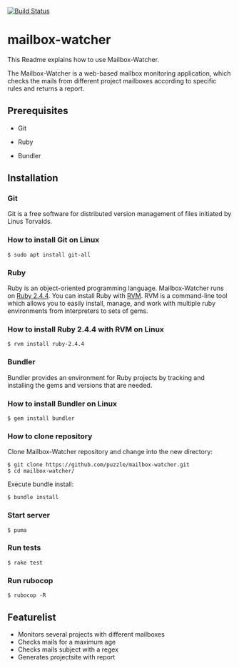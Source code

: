 [![Build Status](https://travis-ci.org/puzzle/mailbox-watcher.svg?branch=master)](https://travis-ci.org/puzzle/mailbox-watcher)

# mailbox-watcher

This Readme explains how to use Mailbox-Watcher.

The Mailbox-Watcher is a web-based mailbox monitoring application,
which checks the mails from different project mailboxes according to
specific rules and returns a report.

## Prerequisites

- Git

- Ruby

- Bundler

## Installation

### Git

Git is a free software for distributed version management of files initiated by Linus Torvalds.

### How to install Git on Linux

```
$ sudo apt install git-all
```

### Ruby

Ruby is an object-oriented programming language.
Mailbox-Watcher runs on [Ruby 2.4.4](https://www.ruby-lang.org/en/news/2018/03/28/ruby-2-4-4-released/).
You can install Ruby with [RVM](https://rvm.io/).
RVM is a command-line tool which allows you to easily install, manage, and work with multiple ruby environments from interpreters to sets of gems. 

### How to install Ruby 2.4.4 with RVM on Linux

```
$ rvm install ruby-2.4.4
```

### Bundler

Bundler provides an environment for Ruby projects by tracking and installing the gems and versions that are needed.

### How to install Bundler on Linux

```
$ gem install bundler
```

### How to clone repository 

Clone Mailbox-Watcher repository and change into the new directory:

```
$ git clone https://github.com/puzzle/mailbox-watcher.git
$ cd mailbox-watcher/
```

Execute bundle install:

```
$ bundle install
```

### Start server

```$ puma```

### Run tests

```$ rake test```

### Run rubocop

```$ rubocop -R```

## Featurelist

- Monitors several projects with different mailboxes
- Checks mails for a maximum age
- Checks mails subject with a regex
- Generates projectsite with report
